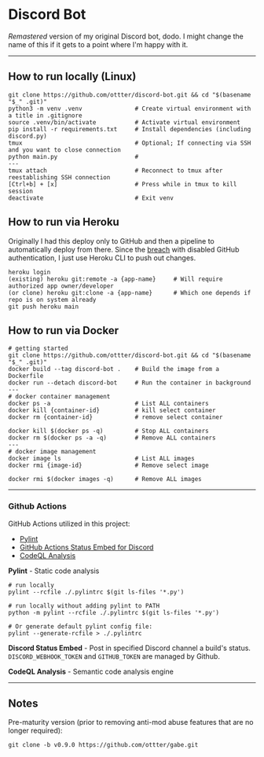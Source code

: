 # Discord Bot

*Remastered* version of my original Discord bot, dodo. I might change the name of this if it gets to a point where I'm happy with it.

-----------------------

## How to run locally (Linux)

    git clone https://github.com/ottter/discord-bot.git && cd "$(basename "$_" .git)"
    python3 -m venv .venv               # Create virtual environment with a title in .gitignore
    source .venv/bin/activate           # Activate virtual environment
    pip install -r requirements.txt     # Install dependencies (including discord.py)
    tmux                                # Optional; If connecting via SSH and you want to close connection
    python main.py                      # 
    ---
    tmux attach                         # Reconnect to tmux after reestablishing SSH connection
    [Ctrl+b] + [x]                      # Press while in tmux to kill session
    deactivate                          # Exit venv

## How to run via Heroku

Originally I had this deploy only to GitHub and then a pipeline to automatically deploy from there. Since the [breach](https://thehackernews.com/2022/04/github-notifies-victims-whose-private.html) with disabled GitHub authentication, I just use Heroku CLI to push out changes.

    heroku login
    (existing) heroku git:remote -a {app-name}     # Will require authorized app owner/developer
    (or clone) heroku git:clone -a {app-name}      # Which one depends if repo is on system already
    git push heroku main

## How to run via Docker

    # getting started
    git clone https://github.com/ottter/discord-bot.git && cd "$(basename "$_" .git)"
    docker build --tag discord-bot .    # Build the image from a Dockerfile
    docker run --detach discord-bot     # Run the container in background
    ---
    # docker container management
    docker ps -a                        # List ALL containers
    docker kill {container-id}          # kill select container
    docker rm {container-id}            # remove select container

    docker kill $(docker ps -q)         # Stop ALL containers
    docker rm $(docker ps -a -q)        # Remove ALL containers
    ---
    # docker image management
    docker image ls                     # List ALL images
    docker rmi {image-id}               # Remove select image
    
    docker rmi $(docker images -q)      # Remove ALL images

-----------------------

### Github Actions

GitHub Actions utilized in this project:

- [Pylint](https://pypi.org/project/pylint/)
- [GitHub Actions Status Embed for Discord](https://github.com/marketplace/actions/github-actions-status-embed-for-discord)
- [CodeQL Analysis](https://github.com/github/codeql-action)

**Pylint** - Static code analysis

    # run locally
    pylint --rcfile ./.pylintrc $(git ls-files '*.py')

    # run locally without adding pylint to PATH
    python -m pylint --rcfile ./.pylintrc $(git ls-files '*.py')

    # Or generate default pylint config file:
    pylint --generate-rcfile > ./.pylintrc

**Discord Status Embed** - Post in specified Discord channel a build's status. `DISCORD_WEBHOOK_TOKEN` and `GITHUB_TOKEN` are managed by Github.

**CodeQL Analysis** - Semantic code analysis engine

-----------------------

## Notes

Pre-maturity version (prior to removing anti-mod abuse features that are no longer required):

    git clone -b v0.9.0 https://github.com/ottter/gabe.git
